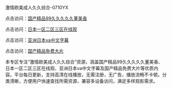 激情欧美成人久久综合-0710YX

点击访问：<a href="https://heiliaozj3tjd.pages.dev">国产精品99久久久久久董美香</a>

点击访问：<a href="https://heiliaoe8ajia.pages.dev">日本一区二区三区在线观</a>

点击访问：<a href="https://heiliaoxqkkct.pages.dev">亚洲日本va中文字幕</a>

点击访问：<a href="https://heiliaoxwd5i8.pages.dev">国产精品免费大片</a>

本专区专注“激情欧美成人久久综合”资源，涵盖国产精品99久久久久久董美香、日本一区二区三区在线观、亚洲日本va中文字幕及国产精品免费大片等优质内容。平台每日更新，支持高清在线播放，无需注册，无广告，播放流畅不卡顿。分类清晰，方便用户快速查找所需资源，兼容多设备访问，满足多样观影需求。

<span style="display:none;">[Canonical link](https://github.com/hai20250710/so24 ）</span>
